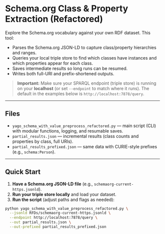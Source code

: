 # Schema.org Class & Property Extraction (Refactored)

Explore the Schema.org vocabulary against your own RDF dataset. This tool:
- Parses the Schema.org JSON-LD to capture class/property hierarchies and ranges.
- Queries your local triple store to find which classes have instances and which properties appear for each class.
- Saves intermediate results so long runs can be resumed.
- Writes both full-URI and prefix-shortened outputs.

> **Important:** Make sure your SPARQL endpoint (triple store) is running on your **localhost** (or set `--endpoint` to match where it runs). The default in the examples below is `http://localhost:7878/query`.

---

## Files

- `yago_schema_with_value_preprocess_refactored.py` — main script (CLI) with modular functions, logging, and resumable saves.
- `partial_results.json` — incremental results (class counts and properties by class, full URIs).
- `partial_results_prefixed.json` — same data with CURIE-style prefixes (e.g., `schema:Person`).

---

## Quick Start

1. **Have a Schema.org JSON-LD file** (e.g., `schemaorg-current-https.jsonld`).
2. **Run your triple store locally** and load your dataset.
3. **Run the script** (adjust paths and flags as needed):

```bash
python yago_schema_with_value_preprocess_refactored.py \
  --jsonld RFDs/schemaorg-current-https.jsonld \
  --endpoint http://localhost:7878/query \
  --out partial_results.json \
  --out-prefixed partial_results_prefixed.json

